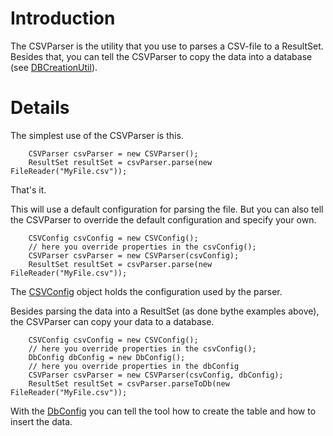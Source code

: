 # Introduction #

The CSVParser is the utility that you use to parses a CSV-file to a ResultSet. Besides that, you can tell the CSVParser to copy the data into a database (see [DBCreationUtil](DBCreationUtil.md)).


# Details #

The simplest use of the CSVParser is this.

```
    CSVParser csvParser = new CSVParser();
    ResultSet resultSet = csvParser.parse(new FileReader("MyFile.csv"));
```

That's it.

This will use a default configuration for parsing the file. But you can also tell the CSVParser to override the default configuration and specify your own.

```
    CSVConfig csvConfig = new CSVConfig();
    // here you override properties in the csvConfig();
    CSVParser csvParser = new CSVParser(csvConfig);
    ResultSet resultSet = csvParser.parse(new FileReader("MyFile.csv"));
```

The [CSVConfig](CSVConfig.md) object holds the configuration used by the parser.

Besides parsing the data into a ResultSet (as done bythe examples above), the CSVParser can copy your data to a database.

```
    CSVConfig csvConfig = new CSVConfig();
    // here you override properties in the csvConfig();
    DbConfig dbConfig = new DbConfig();
    // here you override properties in the dbConfig
    CSVParser csvParser = new CSVParser(csvConfig, dbConfig);
    ResultSet resultSet = csvParser.parseToDb(new FileReader("MyFile.csv"));
```

With the [DbConfig](DbConfig.md) you can tell the tool how to create the table and how to insert the data.
